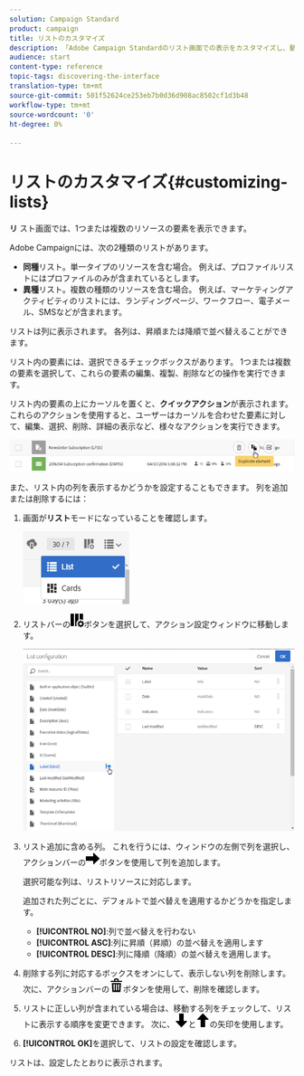 ```yaml
---
solution: Campaign Standard
product: campaign
title: リストのカスタマイズ
description: 「Adobe Campaign Standardのリスト画面での表示をカスタマイズし、動作をカスタマイズする方法：要素の並べ替え、フィルタリング、削除または複製を行う方法について説明します。 リスト画面には、1つまたは複数の特定のリソースの要素が表示されます。」
audience: start
content-type: reference
topic-tags: discovering-the-interface
translation-type: tm+mt
source-git-commit: 501f52624ce253eb7b0d36d908ac8502cf1d3b48
workflow-type: tm+mt
source-wordcount: '0'
ht-degree: 0%

---
```



# リストのカスタマイズ{#customizing-lists}

**リ** スト画面では、1つまたは複数のリソースの要素を表示できます。

Adobe Campaignには、次の2種類のリストがあります。

* **同種**&#x200B;リスト。単一タイプのリソースを含む場合。 例えば、プロファイルリストにはプロファイルのみが含まれているとします。
* **異種**&#x200B;リスト。複数の種類のリソースを含む場合。 例えば、マーケティングアクティビティのリストには、ランディングページ、ワークフロー、電子メール、SMSなどが含まれます。

リストは列に表示されます。 各列は、昇順または降順で並べ替えることができます。

リスト内の要素には、選択できるチェックボックスがあります。 1つまたは複数の要素を選択して、これらの要素の編集、複製、削除などの操作を実行できます。

リスト内の要素の上にカーソルを置くと、**クイックアクション**&#x200B;が表示されます。 これらのアクションを使用すると、ユーザーはカーソルを合わせた要素に対して、編集、選択、削除、詳細の表示など、様々なアクションを実行できます。

![](assets/overview_list_quickactions.png)

また、リスト内の列を表示するかどうかを設定することもできます。 列を追加または削除するには：

1. 画面が&#x200B;**リスト**&#x200B;モードになっていることを確認します。

   ![](assets/export_list_mode_switch.png)

1. リストバーの![](assets/columnsettings.png)ボタンを選択して、アクション設定ウィンドウに移動します。

   ![](assets/list_configuration1.png)

1. リスト追加に含める列。 これを行うには、ウィンドウの左側で列を選択し、アクションバーの![](assets/arrowright.png)ボタンを使用して列を追加します。

   選択可能な列は、リストリソースに対応します。

   追加された列ごとに、デフォルトで並べ替えを適用するかどうかを指定します。

   * **[!UICONTROL NO]**:列で並べ替えを行わない
   * **[!UICONTROL ASC]**:列に昇順（昇順）の並べ替えを適用します
   * **[!UICONTROL DESC]**:列に降順（降順）の並べ替えを適用します。

1. 削除する列に対応するボックスをオンにして、表示しない列を削除します。 次に、アクションバーの![](assets/delete.png)ボタンを使用して、削除を確認します。
1. リストに正しい列が含まれている場合は、移動する列をチェックして、リストに表示する順序を変更できます。 次に、![](assets/arrowdown.png)と![](assets/arrowup.png)の矢印を使用します。
1. **[!UICONTROL OK]**&#x200B;を選択して、リストの設定を確認します。

リストは、設定したとおりに表示されます。
